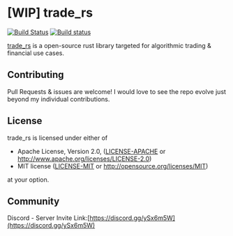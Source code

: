 # [WIP] trade_rs

[![Build Status](https://travis-ci.org/jakeschurch/trade_rs.svg?branch=master)](https://travis-ci.org/jakeschurch/trade_rs)
[![Build status](https://ci.appveyor.com/api/projects/status/t9nvd7ymlmt4etut/branch/master?svg=true)](https://ci.appveyor.com/project/jakeschurch/trade-rs/branch/master)

[trade_rs](https://github.com/jakeschurch/trade_rs) is a open-source rust library targeted for algorithmic trading & financial use cases.

## Contributing
Pull Requests & issues are welcome! I would love to see the repo evolve just beyond my individual contributions.

## License

trade_rs is licensed under either of

 * Apache License, Version 2.0, ([LICENSE-APACHE](LICENSE-APACHE) or
   http://www.apache.org/licenses/LICENSE-2.0)
 * MIT license ([LICENSE-MIT](LICENSE-MIT) or
   http://opensource.org/licenses/MIT)

at your option.

## Community
Discord - Server Invite Link:[https://discord.gg/ySx6m5W](https://discord.gg/ySx6m5W)
